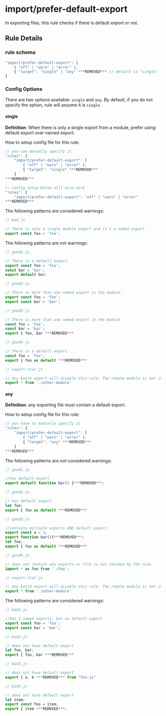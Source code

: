 # import/prefer-default-export

<!-- end auto-generated rule header -->

In exporting files, this rule checks if there is default export or not.

## Rule Details

### rule schema

```javascript
"import/prefer-default-export": [
    ( "off" | "warn" | "error" ),
    { "target": "single" | "any" ***REMOVED*** // default is "single"
]
```

### Config Options

There are two options available: `single` and `any`. By default, if you do not specify the option, rule will assume it is `single`.

#### single

**Definition**: When there is only a single export from a module, prefer using default export over named export.

How to setup config file for this rule:

```javascript
// you can manually specify it
"rules": {
    "import/prefer-default-export": [
        ( "off" | "warn" | "error" ),
        { "target": "single" ***REMOVED***
    ]
***REMOVED***

// config setup below will also work
"rules": {
    "import/prefer-default-export": "off" | "warn" | "error"
***REMOVED***
```

The following patterns are considered warnings:

```javascript
// bad.js

// There is only a single module export and it's a named export.
export const foo = 'foo';

```

The following patterns are not warnings:

```javascript
// good1.js

// There is a default export.
export const foo = 'foo';
const bar = 'bar';
export default bar;
```

```javascript
// good2.js

// There is more than one named export in the module.
export const foo = 'foo';
export const bar = 'bar';
```

```javascript
// good3.js

// There is more than one named export in the module
const foo = 'foo';
const bar = 'bar';
export { foo, bar ***REMOVED***
```

```javascript
// good4.js

// There is a default export.
const foo = 'foo';
export { foo as default ***REMOVED***
```

```javascript
// export-star.js

// Any batch export will disable this rule. The remote module is not inspected.
export * from './other-module'
```

#### any

**Definition**: any exporting file must contain a default export.

How to setup config file for this rule:

```javascript
// you have to manually specify it
"rules": {
    "import/prefer-default-export": [
        ( "off" | "warn" | "error" ),
        { "target": "any" ***REMOVED***
    ]
***REMOVED***
```

The following patterns are *not* considered warnings:

```javascript
// good1.js

//has default export
export default function bar() {***REMOVED***;
```

```javascript
// good2.js

// has default export
let foo;
export { foo as default ***REMOVED***
```

```javascript
// good3.js

//contains multiple exports AND default export
export const a = 5;
export function bar(){***REMOVED***;
let foo;
export { foo as default ***REMOVED***
```

```javascript
// good4.js

// does not contain any exports => file is not checked by the rule
import * as foo from './foo';﻿
```

```javascript
// export-star.js

// Any batch export will disable this rule. The remote module is not inspected.
export * from './other-module'
```

The following patterns are considered warnings:

```javascript
// bad1.js

//has 2 named exports, but no default export
export const foo = 'foo';
export const bar = 'bar';
```

```javascript
// bad2.js

// does not have default export
let foo, bar;
export { foo, bar ***REMOVED***
```

```javascript
// bad3.js

// does not have default export
export { a, b ***REMOVED*** from "foo.js"﻿
```

```javascript
// bad4.js

// does not have default export
let item;
export const foo = item;
export { item ***REMOVED***;
```
